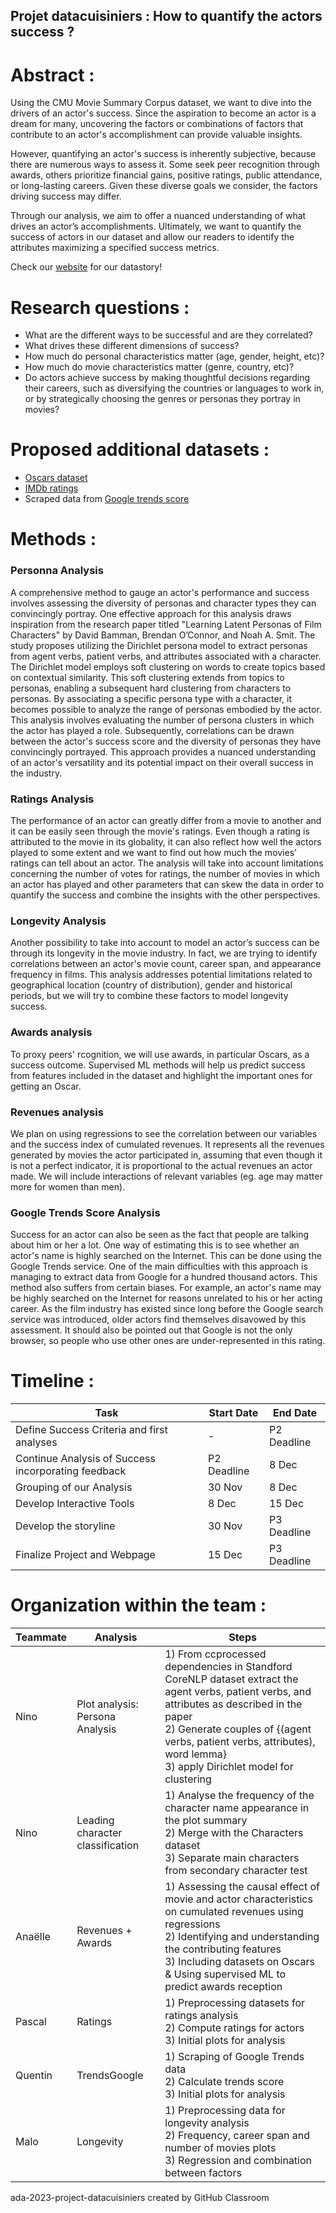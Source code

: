 ## Projet datacuisiniers : How to quantify the actors success ? ##

# Abstract : #
Using the CMU Movie Summary Corpus dataset, we want to dive into the drivers of an actor's success. Since the aspiration to become an actor is a dream for many, uncovering the factors or combinations of factors that contribute to an actor's accomplishment can provide valuable insights.

However, quantifying an actor's success is inherently subjective, because there are numerous ways to assess it. Some seek peer recognition through awards, others prioritize financial gains, positive ratings, public attendance, or long-lasting careers. Given these diverse goals we consider, the factors driving success may differ.

Through our analysis, we aim to offer a nuanced understanding of what drives an actor’s accomplishments. Ultimately, we want to quantify the success of actors in our dataset and  allow our readers to identify the attributes maximizing a specified success metrics.

Check our [website](https://ninonutsa.github.io/ada-project-datacuisiniers/) for our datastory!

# Research questions : #
- What are the different ways to be successful and are they correlated?
- What drives these different dimensions of success?
- How much do personal characteristics matter (age, gender, height, etc)?
- How much do movie characteristics matter (genre, country, etc)?
- Do actors achieve success by making thoughtful decisions regarding their careers, such as diversifying the countries or languages to work in, or by strategically choosing the genres or personas they portray in movies?


# Proposed additional datasets : #
- [Oscars dataset](https://www.kaggle.com/datasets/unanimad/the-oscar-award)
- [IMDb ratings](https://developer.imdb.com/non-commercial-datasets/)
- Scraped data from [Google trends score](https://trends.google.com/trends/)  

# Methods : #


### Personna Analysis

A comprehensive method to gauge an actor's performance and success involves assessing the diversity of personas and character types they can convincingly portray. One effective approach for this analysis draws inspiration from the research paper titled "Learning Latent Personas of Film Characters" by David Bamman, Brendan O’Connor, and Noah A. Smit.
The study proposes utilizing the Dirichlet persona model to extract personas from agent verbs, patient verbs, and attributes associated with a character. The Dirichlet model employs soft clustering on words to create topics based on contextual similarity. This soft clustering extends from topics to personas, enabling a subsequent hard clustering from characters to personas.
By associating a specific persona type with a character, it becomes possible to analyze the range of personas embodied by the actor. This analysis involves evaluating the number of persona clusters in which the actor has played a role. Subsequently, correlations can be drawn between the actor's success score and the diversity of personas they have convincingly portrayed. This approach provides a nuanced understanding of an actor's versatility and its potential impact on their overall success in the industry.

### Ratings Analysis

The performance of an actor can greatly differ from a movie to another and it can be easily seen through the movie's ratings. Even though a rating is attributed to the movie in its globality, it can also reflect how well the actors played to some extent and we want to find out how much the movies' ratings can tell about an actor. The analysis will take into account limitations concerning the number of votes for ratings, the number of movies in which an actor has played and other parameters that can skew the data in order to quantify the success and combine the insights with the other perspectives.

### Longevity Analysis

Another possibility to take into account to model an actor’s success can be through its longevity in the movie industry. In fact, we are trying to identify correlations between an actor's movie count, career span, and appearance frequency in films. This analysis addresses potential limitations related to geographical location (country of distribution), gender and historical periods, but we will try to combine these factors to model longevity success.

### Awards analysis
To proxy peers' rcognition, we will use awards, in particular Oscars, as a success outcome. Supervised ML methods will help us predict success from features included in the dataset and highlight the important ones for getting an Oscar.

### Revenues analysis
We plan on using regressions to see the correlation between our variables and the success index of cumulated revenues. It represents all the revenues generated by movies the actor participated in, assuming that even though it is not a perfect indicator, it is proportional to the actual revenues an actor made. We will include interactions of relevant variables (eg. age may matter more for women than men).

### Google Trends Score Analysis

Success for an actor can also be seen as the fact that people are talking about him or her a lot. One way of estimating this is to see whether an actor's name is highly searched on the Internet. This can be done using the Google Trends service. One of the main difficulties with this approach is managing to extract data from Google for a hundred thousand actors. This method also suffers from certain biases. For example, an actor's name may be highly searched on the Internet for reasons unrelated to his or her acting career. As the film industry has existed since long before the Google search service was introduced, older actors find themselves disavowed by this assessment. It should also be pointed out that Google is not the only browser, so people who use other ones are under-represented in this rating.

# Timeline : #

| Task                        | Start Date | End Date   |
|-----------------------------|------------|------------|
| Define Success Criteria and first analyses   |  -         | P2 Deadline|
| Continue Analysis of Success incorporating feedback  | P2 Deadline| 8 Dec |
| Grouping of our Analysis    | 30 Nov | 8 Dec  |
| Develop Interactive Tools   | 8 Dec | 15 Dec  |
| Develop the storyline       | 30 Nov     | P3 Deadline    |
| Finalize Project and Webpage    | 15 Dec   | P3 Deadline   |

# Organization within the team : #

| Teammate | Analysis                                       | Steps                                                |
|----------|-------------------------------------------------|------------------------------------------------------|
| Nino | Plot analysis: Persona Analysis  | 1) From ccprocessed dependencies in Standford CoreNLP dataset extract the agent verbs, patient verbs, and attributes as described in the paper<br> 2) Generate couples of {(agent verbs, patient verbs, attributes), word lemma}<br> 3) apply Dirichlet model for clustering|
| Nino | Leading character classification  | 1) Analyse the frequency of the character name appearance in the plot summary<br> 2) Merge with the Characters dataset<br> 3) Separate main characters from secondary character test |
| Anaëlle | Revenues + Awards | 1) Assessing the causal effect of movie and actor characteristics on cumulated revenues using regressions  <br> 2) Identifying and understanding the contributing features <br> 3) Including datasets on Oscars & Using supervised ML to predict awards reception <br>|
| Pascal | Ratings | 1) Preprocessing datasets for ratings analysis<br> 2) Compute ratings for actors<br>3) Initial plots for analysis<br> |
| Quentin | TrendsGoogle | 1) Scraping of Google Trends data<br> 2) Calculate trends score<br> 3) Initial plots for analysis |
| Malo | Longevity | 1) Preprocessing data for longevity analysis<br> 2) Frequency, career span and number of movies plots<br> 3) Regression and combination between factors |

  

ada-2023-project-datacuisiniers created by GitHub Classroom
